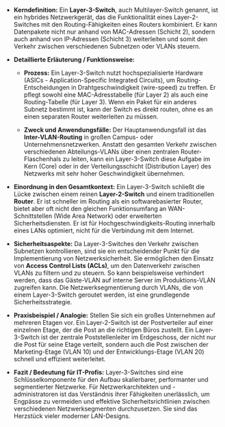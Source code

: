 
- **Kerndefinition:** Ein **Layer-3-Switch**, auch Multilayer-Switch genannt, ist ein hybrides Netzwerkgerät, das die Funktionalität eines Layer-2-Switches mit den Routing-Fähigkeiten eines Routers kombiniert. Er kann Datenpakete nicht nur anhand von MAC-Adressen (Schicht 2), sondern auch anhand von IP-Adressen (Schicht 3) weiterleiten und somit den Verkehr zwischen verschiedenen Subnetzen oder VLANs steuern.
    
- **Detaillierte Erläuterung / Funktionsweise:**
    
    - **Prozess:** Ein Layer-3-Switch nutzt hochspezialisierte Hardware (ASICs - Application-Specific Integrated Circuits), um Routing-Entscheidungen in Drahtgeschwindigkeit (wire-speed) zu treffen. Er pflegt sowohl eine MAC-Adresstabelle (für Layer 2) als auch eine Routing-Tabelle (für Layer 3). Wenn ein Paket für ein anderes Subnetz bestimmt ist, kann der Switch es direkt routen, ohne es an einen separaten Router weiterleiten zu müssen.
        
    - **Zweck und Anwendungsfälle:** Der Hauptanwendungsfall ist das **Inter-VLAN-Routing** in großen Campus- oder Unternehmensnetzwerken. Anstatt den gesamten Verkehr zwischen verschiedenen Abteilungs-VLANs über einen zentralen Router-Flaschenhals zu leiten, kann ein Layer-3-Switch diese Aufgabe im Kern (Core) oder in der Verteilungsschicht (Distribution Layer) des Netzwerks mit sehr hoher Geschwindigkeit übernehmen.
        
- **Einordnung in den Gesamtkontext:** Ein Layer-3-Switch schließt die Lücke zwischen einem reinen **Layer-2-Switch** und einem traditionellen **Router**. Er ist schneller im Routing als ein softwarebasierter Router, bietet aber oft nicht den gleichen Funktionsumfang an WAN-Schnittstellen (Wide Area Network) oder erweiterten Sicherheitsdiensten. Er ist für Hochgeschwindigkeits-Routing innerhalb eines LANs optimiert, nicht für die Verbindung mit dem Internet.
    
- **Sicherheitsaspekte:** Da Layer-3-Switches den Verkehr zwischen Subnetzen kontrollieren, sind sie ein entscheidender Punkt für die Implementierung von Netzwerksicherheit. Sie ermöglichen den Einsatz von **Access Control Lists (ACLs)**, um den Datenverkehr zwischen VLANs zu filtern und zu steuern. So kann beispielsweise verhindert werden, dass das Gäste-VLAN auf interne Server im Produktions-VLAN zugreifen kann. Die Netzwerksegmentierung durch VLANs, die von einem Layer-3-Switch geroutet werden, ist eine grundlegende Sicherheitsstrategie.
    
- **Praxisbeispiel / Analogie:** Stellen Sie sich ein großes Unternehmen auf mehreren Etagen vor. Ein Layer-2-Switch ist der Postverteiler auf einer einzelnen Etage, der die Post an die richtigen Büros zustellt. Ein Layer-3-Switch ist der zentrale Poststellenleiter im Erdgeschoss, der nicht nur die Post für seine Etage verteilt, sondern auch die Post zwischen der Marketing-Etage (VLAN 10) und der Entwicklungs-Etage (VLAN 20) schnell und effizient weiterleitet.
    
- **Fazit / Bedeutung für IT-Profis:** Layer-3-Switches sind eine Schlüsselkomponente für den Aufbau skalierbarer, performanter und segmentierter Netzwerke. Für Netzwerkarchitekten und -administratoren ist das Verständnis ihrer Fähigkeiten unerlässlich, um Engpässe zu vermeiden und effektive Sicherheitsrichtlinien zwischen verschiedenen Netzwerksegmenten durchzusetzen. Sie sind das Herzstück vieler moderner LAN-Designs.